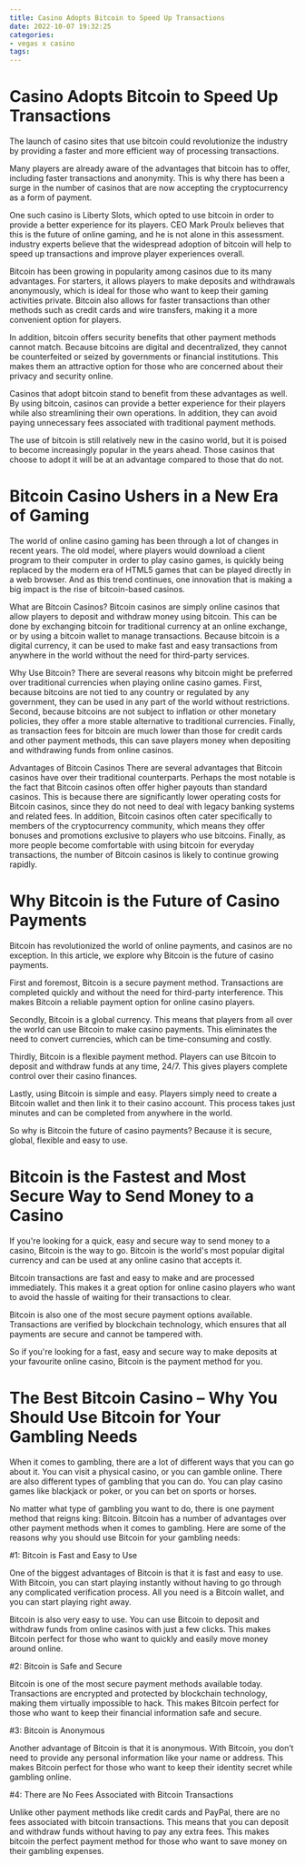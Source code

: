 ```yaml
---
title: Casino Adopts Bitcoin to Speed Up Transactions 
date: 2022-10-07 19:32:25
categories:
- vegas x casino
tags:
---
```



#  Casino Adopts Bitcoin to Speed Up Transactions 

The launch of casino sites that use bitcoin could revolutionize the industry by providing a faster and more efficient way of processing transactions.

Many players are already aware of the advantages that bitcoin has to offer, including faster transactions and anonymity. This is why there has been a surge in the number of casinos that are now accepting the cryptocurrency as a form of payment.

One such casino is Liberty Slots, which opted to use bitcoin in order to provide a better experience for its players. CEO Mark Proulx believes that this is the future of online gaming, and he is not alone in this assessment. industry experts believe that the widespread adoption of bitcoin will help to speed up transactions and improve player experiences overall.

Bitcoin has been growing in popularity among casinos due to its many advantages. For starters, it allows players to make deposits and withdrawals anonymously, which is ideal for those who want to keep their gaming activities private. Bitcoin also allows for faster transactions than other methods such as credit cards and wire transfers, making it a more convenient option for players.

In addition, bitcoin offers security benefits that other payment methods cannot match. Because bitcoins are digital and decentralized, they cannot be counterfeited or seized by governments or financial institutions. This makes them an attractive option for those who are concerned about their privacy and security online.

Casinos that adopt bitcoin stand to benefit from these advantages as well. By using bitcoin, casinos can provide a better experience for their players while also streamlining their own operations. In addition, they can avoid paying unnecessary fees associated with traditional payment methods.

The use of bitcoin is still relatively new in the casino world, but it is poised to become increasingly popular in the years ahead. Those casinos that choose to adopt it will be at an advantage compared to those that do not.

#  Bitcoin Casino Ushers in a New Era of Gaming 

The world of online casino gaming has been through a lot of changes in recent years. The old model, where players would download a client program to their computer in order to play casino games, is quickly being replaced by the modern era of HTML5 games that can be played directly in a web browser. And as this trend continues, one innovation that is making a big impact is the rise of bitcoin-based casinos.

What are Bitcoin Casinos?
Bitcoin casinos are simply online casinos that allow players to deposit and withdraw money using bitcoin. This can be done by exchanging bitcoin for traditional currency at an online exchange, or by using a bitcoin wallet to manage transactions. Because bitcoin is a digital currency, it can be used to make fast and easy transactions from anywhere in the world without the need for third-party services.

Why Use Bitcoin?
There are several reasons why bitcoin might be preferred over traditional currencies when playing online casino games. First, because bitcoins are not tied to any country or regulated by any government, they can be used in any part of the world without restrictions. Second, because bitcoins are not subject to inflation or other monetary policies, they offer a more stable alternative to traditional currencies. Finally, as transaction fees for bitcoin are much lower than those for credit cards and other payment methods, this can save players money when depositing and withdrawing funds from online casinos.

Advantages of Bitcoin Casinos 
There are several advantages that Bitcoin casinos have over their traditional counterparts. Perhaps the most notable is the fact that Bitcoin casinos often offer higher payouts than standard casinos. This is because there are significantly lower operating costs for Bitcoin casinos, since they do not need to deal with legacy banking systems and related fees. In addition, Bitcoin casinos often cater specifically to members of the cryptocurrency community, which means they offer bonuses and promotions exclusive to players who use bitcoins. Finally, as more people become comfortable with using bitcoin for everyday transactions, the number of Bitcoin casinos is likely to continue growing rapidly.

#  Why Bitcoin is the Future of Casino Payments 

Bitcoin has revolutionized the world of online payments, and casinos are no exception. In this article, we explore why Bitcoin is the future of casino payments.

First and foremost, Bitcoin is a secure payment method. Transactions are completed quickly and without the need for third-party interference. This makes Bitcoin a reliable payment option for online casino players.

Secondly, Bitcoin is a global currency. This means that players from all over the world can use Bitcoin to make casino payments. This eliminates the need to convert currencies, which can be time-consuming and costly.

Thirdly, Bitcoin is a flexible payment method. Players can use Bitcoin to deposit and withdraw funds at any time, 24/7. This gives players complete control over their casino finances.

Lastly, using Bitcoin is simple and easy. Players simply need to create a Bitcoin wallet and then link it to their casino account. This process takes just minutes and can be completed from anywhere in the world.

So why is Bitcoin the future of casino payments? Because it is secure, global, flexible and easy to use.

#  Bitcoin is the Fastest and Most Secure Way to Send Money to a Casino 

If you're looking for a quick, easy and secure way to send money to a casino, Bitcoin is the way to go. Bitcoin is the world's most popular digital currency and can be used at any online casino that accepts it.

Bitcoin transactions are fast and easy to make and are processed immediately. This makes it a great option for online casino players who want to avoid the hassle of waiting for their transactions to clear.

Bitcoin is also one of the most secure payment options available. Transactions are verified by blockchain technology, which ensures that all payments are secure and cannot be tampered with.

So if you're looking for a fast, easy and secure way to make deposits at your favourite online casino, Bitcoin is the payment method for you.

#  The Best Bitcoin Casino – Why You Should Use Bitcoin for Your Gambling Needs

When it comes to gambling, there are a lot of different ways that you can go about it. You can visit a physical casino, or you can gamble online. There are also different types of gambling that you can do. You can play casino games like blackjack or poker, or you can bet on sports or horses.

No matter what type of gambling you want to do, there is one payment method that reigns king: Bitcoin. Bitcoin has a number of advantages over other payment methods when it comes to gambling. Here are some of the reasons why you should use Bitcoin for your gambling needs:

#1: Bitcoin is Fast and Easy to Use

One of the biggest advantages of Bitcoin is that it is fast and easy to use. With Bitcoin, you can start playing instantly without having to go through any complicated verification process. All you need is a Bitcoin wallet, and you can start playing right away.

Bitcoin is also very easy to use. You can use Bitcoin to deposit and withdraw funds from online casinos with just a few clicks. This makes Bitcoin perfect for those who want to quickly and easily move money around online.

#2: Bitcoin is Safe and Secure

Bitcoin is one of the most secure payment methods available today. Transactions are encrypted and protected by blockchain technology, making them virtually impossible to hack. This makes Bitcoin perfect for those who want to keep their financial information safe and secure.

#3: Bitcoin is Anonymous

Another advantage of Bitcoin is that it is anonymous. With Bitcoin, you don’t need to provide any personal information like your name or address. This makes Bitcoin perfect for those who want to keep their identity secret while gambling online.

#4: There are No Fees Associated with Bitcoin Transactions

Unlike other payment methods like credit cards and PayPal, there are no fees associated with bitcoin transactions. This means that you can deposit and withdraw funds without having to pay any extra fees. This makes bitcoin the perfect payment method for those who want to save money on their gambling expenses.